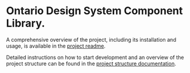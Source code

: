 # Ontario Design System Component Library.

A comprehensive overview of the project, including its installation and usage, is available in the [project readme](../../../packages/ontario-design-system-component-library/readme.md).

Detailed instructions on how to start development and an overview of the project structure can be found in the [project structure documentation](./project-structure.md).
